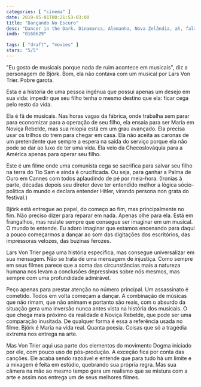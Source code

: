```yaml
---
categories: [ "cinema" ]
date: 2019-05-01T00:21:53-03:00
title: "Dançando No Escuro"
desc: "Dancer in the Dark. Dinamarca, Alemanha, Nova Zelândia, ah, fala sério, 20 países, ano 2000. Dirigido e escrito por Lars Von Trier, com Björk, Catherine Deneuve, David Morse."
imdb: "0168629"

tags: [ "draft", "movies" ]
stars: "5/5"
---
```

"Eu gosto de musicais porque nada de ruim acontece em musicais", diz a personagem de Björk. Bom, ela não contava com um musical por Lars Von Trier. Pobre garota.

Esta é a história de uma pessoa ingênua que possui apenas um desejo em sua vida: impedir que seu filho tenha o mesmo destino que ela: ficar cega pelo resto da vida.

Ela é fã de musicais. Nas horas vagas da fábrica, onde trabalha sem parar para economizar para a operação de seu filho, ela ensaia para ser Maria em Noviça Rebelde, mas sua miopia está em um grau avançado. Ela precisa usar os trilhos do trem para chegar em casa. Ela não aceita as caronas de um pretendente que sempre a espera na saída do serviço porque ela não pode se dar ao luxo de ter uma vida. Ela veio da Checoslováquia para a América apenas para operar seu filho.

Este é um filme onde uma comunista cega se sacrifica para salvar seu filho na terra do Tio Sam e ainda é crucificada. Ou seja, para ganhar a Palma de Ouro em Cannes com todos aplaudindo de pé por meia-hora. (Ironias à parte, décadas depois seu diretor deve ter entendido melhor a lógica sócio-polìtica do mundo e declara entender Hitler, virando persona non grata do festival.)

Björk está entregue ao papel, do começo ao fim, mas principalmente no fim. Não preciso dizer para reparar em nada. Apenas olhe para ela. Está em frangalhos, mas resiste sempre que consegue ser imaginar em um musical. O mundo te entende. Eu adoro imaginar que estamos encenando para daqui a pouco começarmos a dançar ao som das digitações dos escritórios, das impressoras velozes, das buzinas ferozes.

Lars Von Trier pega uma história específica, mas consegue universalizar em sua mensagem. Não se trata de uma mensagem de injustiça. Como sempre em seus filmes parece que a soma das circunstâncias mais a natureza humana nos levam a conclusões depressivas sobre nós mesmos, mas sempre com uma profundidade admirável.

Peço apenas para prestar atenção no número principal. Um assassinato é cometido. Todos em volta começam a dançar. A combinação de músicas que não rimam, que não animam e portanto são reais, com o absurdo da situação gera uma inversão nunca antes vista na história dos musicais. O que chega mais próximo da realidade é Noviça Rebelde, que pode ser uma comparação inusitada. De qualquer forma é essa a referência usada no filme. Björk é Maria na vida real. Quanta poesia. Coisas que só a tragédia extrema nos entrega na arte.

Mas Von Trier aqui usa parte dos elementos do movimento Dogma iniciado por ele, com pouco uso de pós-produção. A exceção fica por conta das canções. Ele acaba sendo razoável e entende que para tudo há um limite e a mixagem é feita em estúdio, quebrando sua própria regra. Mas sua câmera na mão ao mesmo tempo gera um realismo que se mistura com a arte e assim nos entrega um de seus melhores filmes.
